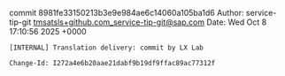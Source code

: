 commit 8981fe33150213b3e9e984ae6c14060a105ba1d6
Author: service-tip-git <tmsatsls+github.com_service-tip-git@sap.com>
Date:   Wed Oct 8 17:10:56 2025 +0000

    [INTERNAL] Translation delivery: commit by LX Lab
    
    Change-Id: I272a4e6b20aae21dabf9b19df9ffac89ac77312f
